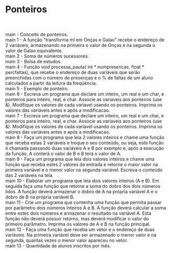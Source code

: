 # Ponteiros<br><br>

main - Conceito de ponteiros. <br>
main 1 - A função "transforma ml em Onças e Galao" recebe o endereço de 2 variáveis, armazenando na primeira o valor de Onças e na segunda o valor de Galao equivalente. <br>
main 2 - Soma de números sucessores. <br>
main 3 - Bolsa de estudos. <br>
main 4 - Função  void  processa_pauta( int * numpresencas, float * percfaltas), que recebe o endereço de duas variáveis que serão preenchidas com o número de presenças e o % de faltas de um aluno calculados a partir da leitura  da freqüência. <br>
main 5 - Exemplo de ponteiro. <br>
main 6 - Escreva um programa que declare um inteiro, um real e um char, e ponteiros para inteiro, real, e char. Associe as variaveis aos ponteiros (use &). Modifique os valores de cada variavel usando os ponteiros. Imprima os valores das variáveis antes e após a modificacao. <br>
main 7 - Escreva um programa que declare um inteiro, um real e um char, e ponteiros para inteiro, real, e char. Associe as variaveis aos ponteiros (use &). Modifique os valores de cada variavel usando os ponteiros. Imprima os valores das variáveis antes e após a modificacao.<br>
main 8 - Faça um programa que leia 2 valores inteiros e chame uma função que receba estas 2 variáveis e troque o seu conteúdo, ou seja, esta função é chamada passando duas variáveis A e B por exemplo e, após a execução da função, A conterá o valor de B e B terá o valor de A. <br>
main 9 - Faça um programa que leia dois valores inteiros e chame uma função que receba estes 2 valores de entrada e retorne o maior valor na primeira variável e o menor valor na segunda variável. Escreva o conteúdo das 2 variáveis na tela. <br>
main 10 - Elaborar um programa que leia dois valores inteiros (A e B). Em seguida faça uma função que retorne a soma do dobro dos dois números lidos. A função deverá armazenar o dobro de A na própria variável A e o dobro de B na própria variável B. <br>
main 11 - Crie um programa que contenha uma função que permita passar por parâmetro dois  números inteiros A e B. A função deverá calcular a soma entre estes dois números e armazenar o resultado na variável A. Esta função não deverá possuir retorno, mas deverá modificar o valor do primeiro parâmetro. Imprima os valores de A e B na função principal. <br>
main 12 - Faça uma função que receba um vetor e o endereço de duas variáveis. Na primeira variável deve ser armazenado o menor valor e na segunda, quantas vezes o menor valor apareceu no vetor. <br>
main 13 - Quantidade de alunos inscritos por mês.
